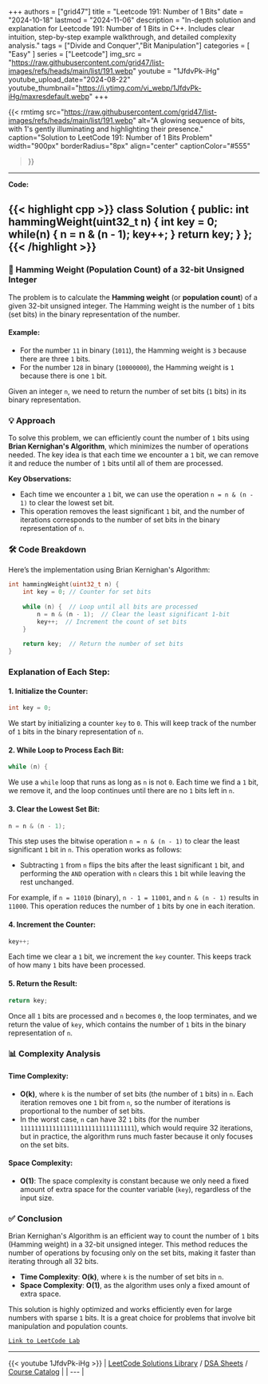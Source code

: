
+++
authors = ["grid47"]
title = "Leetcode 191: Number of 1 Bits"
date = "2024-10-18"
lastmod = "2024-11-06"
description = "In-depth solution and explanation for Leetcode 191: Number of 1 Bits in C++. Includes clear intuition, step-by-step example walkthrough, and detailed complexity analysis."
tags = ["Divide and Conquer","Bit Manipulation"]
categories = [
    "Easy"
]
series = ["Leetcode"]
img_src = "https://raw.githubusercontent.com/grid47/list-images/refs/heads/main/list/191.webp"
youtube = "1JfdvPk-iHg"
youtube_upload_date="2024-08-22"
youtube_thumbnail="https://i.ytimg.com/vi_webp/1JfdvPk-iHg/maxresdefault.webp"
+++


{{< rmtimg 
    src="https://raw.githubusercontent.com/grid47/list-images/refs/heads/main/list/191.webp" 
    alt="A glowing sequence of bits, with 1's gently illuminating and highlighting their presence."
    caption="Solution to LeetCode 191: Number of 1 Bits Problem"
    width="900px"
    borderRadius="8px"
    align="center" 
    captionColor="#555"
>}}
---
**Code:**

{{< highlight cpp >}}
class Solution {
public:
    int hammingWeight(uint32_t n) {
        int key = 0;
        while(n) {
            n = n & (n - 1);
            key++;
        }
        return key;
    }
};
{{< /highlight >}}
---

### 🌟 Hamming Weight (Population Count) of a 32-bit Unsigned Integer

The problem is to calculate the **Hamming weight** (or **population count**) of a given 32-bit unsigned integer. The Hamming weight is the number of `1` bits (set bits) in the binary representation of the number.

#### Example:
- For the number `11` in binary (`1011`), the Hamming weight is `3` because there are three `1` bits.
- For the number `128` in binary (`10000000`), the Hamming weight is `1` because there is one `1` bit.

Given an integer `n`, we need to return the number of set bits (`1` bits) in its binary representation.

### 💡 Approach

To solve this problem, we can efficiently count the number of `1` bits using **Brian Kernighan's Algorithm**, which minimizes the number of operations needed. The key idea is that each time we encounter a `1` bit, we can remove it and reduce the number of `1` bits until all of them are processed.

**Key Observations:**
- Each time we encounter a `1` bit, we can use the operation `n = n & (n - 1)` to clear the lowest set bit.
- This operation removes the least significant `1` bit, and the number of iterations corresponds to the number of set bits in the binary representation of `n`.

### 🛠 Code Breakdown

Here’s the implementation using Brian Kernighan's Algorithm:

```cpp
int hammingWeight(uint32_t n) {
    int key = 0; // Counter for set bits
    
    while (n) {  // Loop until all bits are processed
        n = n & (n - 1);  // Clear the least significant 1-bit
        key++;  // Increment the count of set bits
    }
    
    return key;  // Return the number of set bits
}
```

### Explanation of Each Step:

#### 1. **Initialize the Counter**:
```cpp
int key = 0;
```
We start by initializing a counter `key` to `0`. This will keep track of the number of `1` bits in the binary representation of `n`.

#### 2. **While Loop to Process Each Bit**:
```cpp
while (n) {
```
We use a `while` loop that runs as long as `n` is not `0`. Each time we find a `1` bit, we remove it, and the loop continues until there are no `1` bits left in `n`.

#### 3. **Clear the Lowest Set Bit**:
```cpp
n = n & (n - 1);
```
This step uses the bitwise operation `n = n & (n - 1)` to clear the least significant `1` bit in `n`. This operation works as follows:
- Subtracting `1` from `n` flips the bits after the least significant `1` bit, and performing the `AND` operation with `n` clears this `1` bit while leaving the rest unchanged.

For example, if `n = 11010` (binary), `n - 1 = 11001`, and `n & (n - 1)` results in `11000`. This operation reduces the number of `1` bits by one in each iteration.

#### 4. **Increment the Counter**:
```cpp
key++;
```
Each time we clear a `1` bit, we increment the `key` counter. This keeps track of how many `1` bits have been processed.

#### 5. **Return the Result**:
```cpp
return key;
```
Once all `1` bits are processed and `n` becomes `0`, the loop terminates, and we return the value of `key`, which contains the number of `1` bits in the binary representation of `n`.

### 📊 Complexity Analysis

#### Time Complexity:
- **O(k)**, where `k` is the number of set bits (the number of `1` bits) in `n`. Each iteration removes one `1` bit from `n`, so the number of iterations is proportional to the number of set bits.
- In the worst case, `n` can have 32 `1` bits (for the number `11111111111111111111111111111111`), which would require 32 iterations, but in practice, the algorithm runs much faster because it only focuses on the set bits.

#### Space Complexity:
- **O(1)**: The space complexity is constant because we only need a fixed amount of extra space for the counter variable (`key`), regardless of the input size.

### ✅ Conclusion

Brian Kernighan's Algorithm is an efficient way to count the number of `1` bits (Hamming weight) in a 32-bit unsigned integer. This method reduces the number of operations by focusing only on the set bits, making it faster than iterating through all 32 bits.

- **Time Complexity**: **O(k)**, where `k` is the number of set bits in `n`.
- **Space Complexity**: **O(1)**, as the algorithm uses only a fixed amount of extra space.

This solution is highly optimized and works efficiently even for large numbers with sparse `1` bits. It is a great choice for problems that involve bit manipulation and population counts.

[`Link to LeetCode Lab`](https://leetcode.com/problems/number-of-1-bits/description/)

---
{{< youtube 1JfdvPk-iHg >}}
| [LeetCode Solutions Library](https://grid47.xyz/leetcode/) / [DSA Sheets](https://grid47.xyz/sheets/) / [Course Catalog](https://grid47.xyz/courses/) |
| --- |
